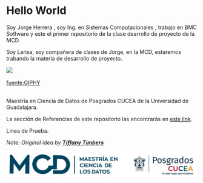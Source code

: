 # Hello World

Soy Jorge Herrera , soy Ing. en Sistemas Computacionales , trabajo en BMC Software y este el primer repositorio de la clase dearrollo de proyecto de la MCD. 

Soy Larisa, soy compañera de clases de Jorge, en la  MCD, estaremos trabando la materia de desarrollo de proyecto. 

![](https://media.giphy.com/media/38c0x2R0PeoBlHtORD/giphy-downsized.gif)

[fuente:GIPHY](https://media.giphy.com/media/38c0x2R0PeoBlHtORD/giphy-downsized.gif)

<br>
Maestría en Ciencia de Datos de Posgrados CUCEA de la Universidad de Guadalajara.  

La sección de Referencias de este repositorio las encontrarás en [este link](https://github.com/jorgeherrerar/Hello/blob/main/Docs/Referencias.md).

Linea de Prueba.

_Note: Original idea by **[Tiffany Timbers](https://github.com/ttimbers/hello)**_

![](https://raw.githubusercontent.com/vcuspinera/UDG_MCD_Project_Dev_I/main/actividades/img/MCD_logo.png)
